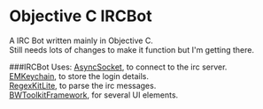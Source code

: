 Objective C IRCBot
==================

A IRC Bot written mainly in Objective C.  
Still needs lots of changes to make it function but I'm getting there.  


###IRCBot Uses:
[AsyncSocket](http://code.google.com/p/cocoaasyncsocket/), to connect to the irc server.  
[EMKeychain](http://extendmac.com/EMKeychain/), to store the login details.  
[RegexKitLite](http://regexkit.sourceforge.net/), to parse the irc messages.  
[BWToolkitFramework](http://www.brandonwalkin.com/bwtoolkit/), for several UI elements.  
